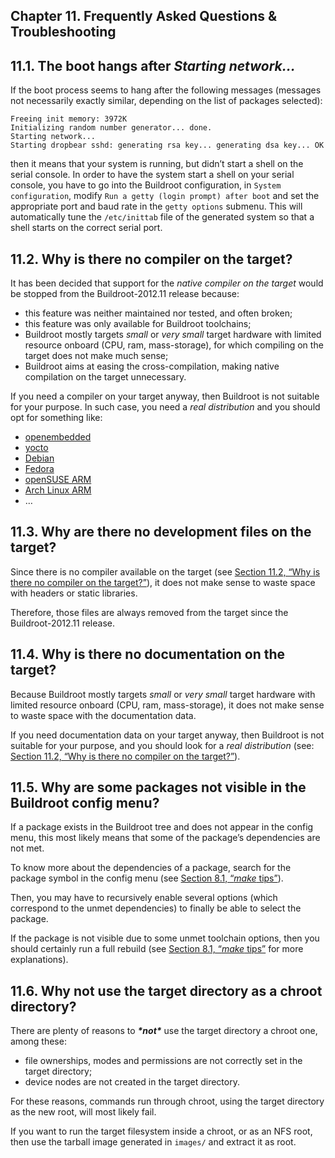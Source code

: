 ## Chapter 11. Frequently Asked Questions & Troubleshooting

## 11.1. The boot hangs after *Starting network…*

If the boot process seems to hang after the following messages (messages not necessarily exactly similar, depending on the list of packages selected):

```
Freeing init memory: 3972K
Initializing random number generator... done.
Starting network...
Starting dropbear sshd: generating rsa key... generating dsa key... OK
```

then it means that your system is running, but didn’t start a shell on the serial console. In order to have the system start a shell on your serial console, you have to go into the Buildroot configuration, in `System configuration`, modify `Run a getty (login prompt) after boot` and set the appropriate port and baud rate in the `getty options` submenu. This will automatically tune the `/etc/inittab` file of the generated system so that a shell starts on the correct serial port.

## 11.2. Why is there no compiler on the target?

It has been decided that support for the *native compiler on the target* would be stopped from the Buildroot-2012.11 release because:

- this feature was neither maintained nor tested, and often broken;
- this feature was only available for Buildroot toolchains;
- Buildroot mostly targets *small* or *very small* target hardware with limited resource onboard (CPU, ram, mass-storage), for which compiling on the target does not make much sense;
- Buildroot aims at easing the cross-compilation, making native compilation on the target unnecessary.

If you need a compiler on your target anyway, then Buildroot is not suitable for your purpose. In such case, you need a *real distribution* and you should opt for something like:

- [openembedded](http://www.openembedded.org/)
- [yocto](https://www.yoctoproject.org/)
- [Debian](https://www.debian.org/ports/)
- [Fedora](https://fedoraproject.org/wiki/Architectures)
- [openSUSE ARM](http://en.opensuse.org/Portal:ARM)
- [Arch Linux ARM](http://archlinuxarm.org/)
- …

## 11.3. Why are there no development files on the target?

Since there is no compiler available on the target (see [Section 11.2, “Why is there no compiler on the target?”](https://buildroot.org/downloads/manual/manual.html#faq-no-compiler-on-target)), it does not make sense to waste space with headers or static libraries.

Therefore, those files are always removed from the target since the Buildroot-2012.11 release.

## 11.4. Why is there no documentation on the target?

Because Buildroot mostly targets *small* or *very small* target hardware with limited resource onboard (CPU, ram, mass-storage), it does not make sense to waste space with the documentation data.

If you need documentation data on your target anyway, then Buildroot is not suitable for your purpose, and you should look for a *real distribution* (see: [Section 11.2, “Why is there no compiler on the target?”](https://buildroot.org/downloads/manual/manual.html#faq-no-compiler-on-target)).

## 11.5. Why are some packages not visible in the Buildroot config menu?

If a package exists in the Buildroot tree and does not appear in the config menu, this most likely means that some of the package’s dependencies are not met.

To know more about the dependencies of a package, search for the package symbol in the config menu (see [Section 8.1, “*make* tips”](https://buildroot.org/downloads/manual/manual.html#make-tips)).

Then, you may have to recursively enable several options (which correspond to the unmet dependencies) to finally be able to select the package.

If the package is not visible due to some unmet toolchain options, then you should certainly run a full rebuild (see [Section 8.1, “*make* tips”](https://buildroot.org/downloads/manual/manual.html#make-tips) for more explanations).

## 11.6. Why not use the target directory as a chroot directory?

There are plenty of reasons to ***\*not\**** use the target directory a chroot one, among these:

- file ownerships, modes and permissions are not correctly set in the target directory;
- device nodes are not created in the target directory.

For these reasons, commands run through chroot, using the target directory as the new root, will most likely fail.

If you want to run the target filesystem inside a chroot, or as an NFS root, then use the tarball image generated in `images/` and extract it as root.

